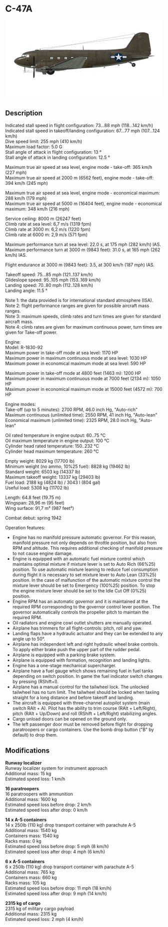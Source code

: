 # C-47A

![c47a](../images/planes/c47a.png)

## Description

Indicated stall speed in flight configuration: 73...88 mph (118...142 km/h)  
Indicated stall speed in takeoff/landing configuration: 67...77 mph (107...124 km/h)  
Dive speed limit: 255 mph (410 km/h)  
Maximum load factor: 5.0 G  
Stall angle of attack in flight configuration: 13 °  
Stall angle of attack in landing configuration: 12.5 °  
  
Maximum true air speed at sea level, engine mode - take-off: 365 km/h (227 mph)  
Maximum true air speed at 2000 m (6562 feet), engine mode - take-off: 394 km/h (245 mph)  
  
Maximum true air speed at sea level, engine mode - economical maximum: 288 km/h (179 mph)  
Maximum true air speed at 5000 m (16404 feet), engine mode - economical maximum: 348 km/h (216 mph)  
  
Service ceiling: 8000 m (26247 feet)  
Climb rate at sea level: 6,7 m/s (1319 fpm)  
Climb rate at 3000 m: 6,2 m/s (1220 fpm)  
Climb rate at 6000 m: 2,9 m/s (571 fpm)  
  
Maximum performance turn at sea level: 22.0 s, at 175 mph (282 km/h) IAS.  
Maximum performance turn at 3000 m (9843 feet): 31.0 s, at 165 mph (262 km/h) IAS.  
  
Flight endurance at 3000 m (9843 feet): 3.5, at 300 km/h (187 mph) IAS.  
  
Takeoff speed: 75...85 mph (121..137 km/h)  
Glideslope speed: 95..105 mph (153..169 km/h)  
Landing speed: 70..80 mph (112..128 km/h)  
Landing angle: 11.5 °  
  
Note 1: the data provided is for international standard atmosphere (ISA).  
Note 2: flight performance ranges are given for possible aircraft mass ranges.  
Note 3: maximum speeds, climb rates and turn times are given for standard aircraft mass.  
Note 4: climb rates are given for maximum continuous power, turn times are given for Take-off power.  
  
Engine:  
Model: R-1830-92  
Maximum power in take-off mode at sea level: 1170 HP  
Maximum power in maximum continuous mode at sea level: 1030 HP  
Maximum power in economical maximum mode at sea level: 590 HP  
  
Maximum power in take-off mode at 4800 feet (1463 m): 1200 HP  
Maximum power in maximum continuous mode at 7000 feet (2134 m): 1050 HP  
Maximum power in economical maximum mode at 15000 feet (4572 m): 700 HP  
  
Engine modes:  
Take-off (up to 5 minutes): 2700 RPM, 46.0 inch Hg, "Auto-rich"  
Maximum continuous (unlimited time): 2550 RPM, 41 inch Hg, "Auto-lean"  
Economical maximum (unlimited time): 2325 RPM, 28.0 inch Hg, "Auto-lean"  
  
Oil rated temperature in engine output: 60..75 °C  
Oil maximum temperature in engine output: 100 °C  
Cylinder head rated temperature: 150..232 °C  
Cylinder head maximum temperature: 260 °C  
  
Empty weight: 8029 kg (17700 lb)  
Minimum weight (no ammo, 10%25 fuel): 8828 kg (19462 lb)  
Standard weight: 6503 kg (14337 lb)  
Maximum takeoff weight: 13337 kg (29403 lb)  
Fuel load: 2188 kg (4824 lb) / 3043 l (804 gal)  
Useful load: 5308 kg (11702 lb)  
  
Length: 64.8 feet (19.75 m)  
Wingspan: 28,96 m (95 feet)  
Wing surface: 91,7 m² (987 feet²)  
  
Combat debut: spring 1942  
  
Operation features:  
- Engine has no manifold pressure automatic governor. For this reason, manifold pressure not only depends on throttle position, but also from RPM and altitude. This requires additional checking of manifold pressure to not cause engine damage.  
- Engine is equipped with an automatic fuel mixture control which maintains optimal mixture if mixture lever is set to Auto Rich (66%25) position. To use automatic mixture leaning to reduce fuel consumption during flight it is necessary to set mixture lever to Auto Lean (33%25) position. In the case of malfunction of the automatic mixture control the mixture lever should be set to Emergency (100%25) position. To stop the engine mixture lever should be set to the Idle Cut Off (0%25) position.  
- Engine RPM has an automatic governor and it is maintained at the required RPM corresponding to the governor control lever position. The governor automatically controls the propeller pitch to maintain the required RPM.  
- Oil radiators and engine cowl outlet shutters are manually operated.  
- Airplane has trimmers for all flight-controls: pitch, roll and yaw.  
- Landing flaps have a hydraulic actuator and they can be extended to any angle up to 50°.  
- Airplane has independent left and right hydraulic wheel brake controls. To apply either brake push the upper part of the rudder pedal.  
- Airplane is equipped with a parking brake system.  
- Airplane is equipped with formation, recognition and landing lights.  
- Engine has a one-stage mechanical supercharger.  
- Airplane have a fuel gauge which shows remaining fuel in fuel tanks depending on switch position. In game the fuel indicator switch changes by pressing (RShift+I).  
- Airplane has a manual control for the tailwheel lock. The unlocked tailwheel has no turn limit. The tailwheel should be locked when taxiing straight for a long distance and before takeoff and landing.  
- The aircraft is equipped with three-channel autopilot system (main switch RAlt + A). Pilot has the ability to trim course (RAlt + Left/Right), pitch (RAlt + Up/Down) and roll (RShift + Left/Right) stabilizing angles.  
- Cargo unload doors can be opened on the ground only.  
- The left passenger door must be removed before flight for dropping paratroopers or cargo containers. Use the bomb drop button ("B" by default) to drop them.

## Modifications

**Runway localizer**  
Runway localizer system for instrument approach  
Additional mass: 15 kg  
Estimated speed loss: 1 km/h

**16 paratroopers**  
16 paratroopers with ammunition  
Additional mass: 1600 kg  
Estimated speed loss before drop: 2 km/h  
Estimated speed loss after drop: 0 km/h

**14 x A-5 containers**  
14 x 250lb (110 kg) drop transport container with parachute A-5  
Additional mass: 1540 kg  
Containers mass: 1540 kg  
Racks mass: 0 kg  
Estimated speed loss before drop: 5 mph (8 km/h)  
Estimated speed loss after drop: 4 mph (6 km/h)

**6 x A-5 containers**  
6 x 250lb (110 kg) drop transport container with parachute A-5  
Additional mass: 765 kg  
Containers mass: 660 kg  
Racks mass: 105 kg  
Estimated speed loss before drop: 11 mph (18 km/h)  
Estimated speed loss after drop: 9 mph (14 km/h)

**2315 kg of cargo**  
2315 kg of military cargo payload  
Additional mass: 2315 kg  
Estimated speed loss: 2 mph (4 km/h)
